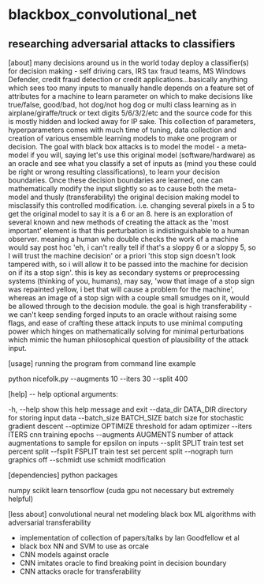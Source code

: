 # blackbox_convolutional_net
## researching adversarial attacks to classifiers
[about] 
many decisions around us in the world today deploy a classifier(s) for decision making - self driving cars, IRS tax fraud teams, MS Windows Defender, credit fraud detection or credit applications...basically anything which sees too many inputs to manually handle depends on a feature set of attributes for a machine to learn parameter on which to make decisions like true/false, good/bad, hot dog/not hog dog or multi class learning as in airplane/giraffe/truck or text digits 5/6/3/2/etc and the source code for this is mostly hidden and locked away for IP sake. This collection of parameters, hyperparameters comes with much time of tuning, data collection and creation of various ensemble learning models to make one program or decision. The goal with black box attacks is to model the model - a meta-model if you will, saying let's use this original model (software/hardware) as an oracle and see what you classify a set of inputs as (mind you these could be right or wrong resulting classifications), to learn your decision boundaries. Once these decision boundaries are learned, one can mathematically modify the input slightly so as to cause both the meta-model and thusly (transferability) the original decision making model to misclassify this controlled modification. i.e. changing several pixels in a 5 to get the original model to say it is a 6 or an 8. here is an exploration of several known and new methods of creating the attack as the 'most important' element is that this perturbation is indistinguishable to a human observer. meaning a human who double checks the work of a machine would say post hoc 'eh, i can't really tell if that's a sloppy 6 or a sloppy 5, so I will trust the machine decision' or a priori 'this stop sign doesn't look tampered with, so i will allow it to be passed into the machine for decision on if its a stop sign'. this is key as secondary systems or preprocessing systems (thinking of you, humans), may say, 'wow that image of a stop sign was repainted yellow, i bet that will cause a problem for the machine', whereas an image of a stop sign with a couple small smudges on it, would be allowed through to the decision module. the goal is high transferability - we can't keep sending forged inputs to an oracle without raising some flags, and ease of crafting these attack inputs to use minimal computing power which hinges on mathematically solving for minimal perturbations which mimic the human philosophical question of plausibility of the attack input.  

[usage] running the program from command line example

python nicefolk.py --augments 10 --iters 30 --split 400

[help] -- help optional arguments:

  -h, --help            show this help message and exit
  --data_dir DATA_DIR   directory for storing input data
  --batch_size BATCH_SIZE
                        batch size for stochastic gradient descent
  --optimize OPTIMIZE   threshold for adam optimizer
  --iters ITERS         cnn training epochs
  --augments AUGMENTS   number of attack augmentations to sample for epsilon
                        on inputs
  --split SPLIT         train test set percent split
  --fsplit FSPLIT       train test set percent split
  --nograph             turn graphics off
  --schmidt             use schmidt modification

[dependencies] python packages

numpy
scikit learn
tensorflow (cuda gpu not necessary but extremely helpful)

[less about] convolutional neural net modeling black box ML algorithms with adversarial transferability

 - implementation of collection of papers/talks by Ian Goodfellow et al
 - black box NN and SVM to use as orcale
 - CNN models against oracle
 - CNN imitates oracle to find breaking point in decision boundary
 - CNN attacks oracle for transferability
